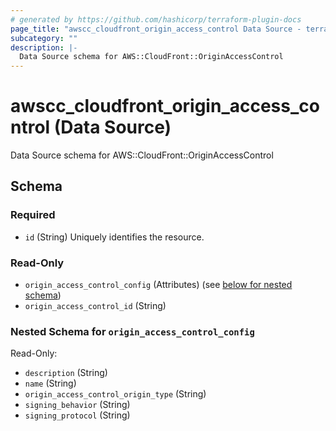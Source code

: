 ```yaml
---
# generated by https://github.com/hashicorp/terraform-plugin-docs
page_title: "awscc_cloudfront_origin_access_control Data Source - terraform-provider-awscc"
subcategory: ""
description: |-
  Data Source schema for AWS::CloudFront::OriginAccessControl
---
```


# awscc_cloudfront_origin_access_control (Data Source)

Data Source schema for AWS::CloudFront::OriginAccessControl



<!-- schema generated by tfplugindocs -->
## Schema

### Required

- `id` (String) Uniquely identifies the resource.

### Read-Only

- `origin_access_control_config` (Attributes) (see [below for nested schema](#nestedatt--origin_access_control_config))
- `origin_access_control_id` (String)

<a id="nestedatt--origin_access_control_config"></a>
### Nested Schema for `origin_access_control_config`

Read-Only:

- `description` (String)
- `name` (String)
- `origin_access_control_origin_type` (String)
- `signing_behavior` (String)
- `signing_protocol` (String)

